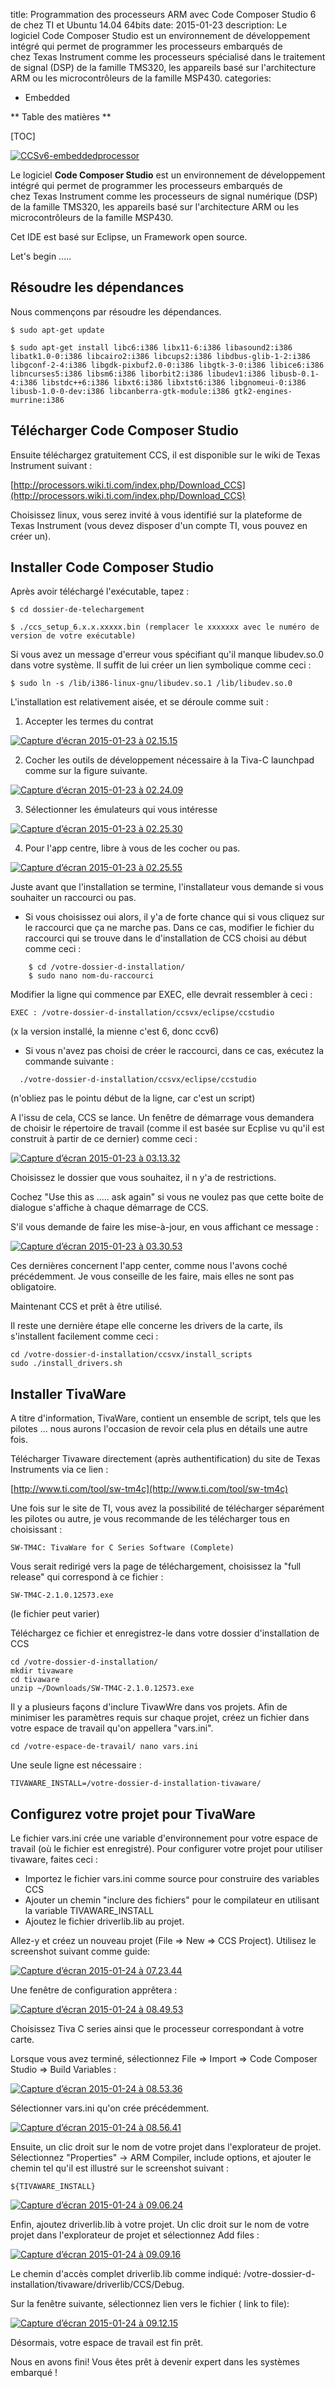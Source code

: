 title: Programmation des processeurs ARM avec Code Composer Studio 6 de chez TI et Ubuntu 14.04 64bits
date: 2015-01-23
description: Le logiciel Code Composer Studio est un environnement de développement intégré qui permet de programmer les processeurs embarqués de chez Texas Instrument comme les processeurs spécialisé dans le traitement de signal (DSP) de la famille TMS320, les appareils basé sur l'architecture ARM ou les microcontrôleurs de la famille MSP430.
categories: 
- Embedded

** Table des matières **

[TOC]

[![CCSv6-embeddedprocessor](http://embarquez-vous.fr/wp-content/uploads/2015/01/CCSv6-embeddedprocessor.png)](embarquez-vous.fr/wp-content/uploads/2015/01/CCSv6-embeddedprocessor.png)

Le logiciel **Code Composer Studio** est un environnement de développement intégré qui permet de programmer les processeurs embarqués de chez Texas Instrument comme les processeurs de signal numérique (DSP) de la famille TMS320, les appareils basé sur l'architecture ARM ou les microcontrôleurs de la famille MSP430.

Cet IDE est basé sur Eclipse, un Framework open source.

Let's begin .....


## Résoudre les dépendances

Nous commençons par résoudre les dépendances.
    
    $ sudo apt-get update

    $ sudo apt-get install libc6:i386 libx11-6:i386 libasound2:i386 libatk1.0-0:i386 libcairo2:i386 libcups2:i386 libdbus-glib-1-2:i386 libgconf-2-4:i386 libgdk-pixbuf2.0-0:i386 libgtk-3-0:i386 libice6:i386 libncurses5:i386 libsm6:i386 liborbit2:i386 libudev1:i386 libusb-0.1-4:i386 libstdc++6:i386 libxt6:i386 libxtst6:i386 libgnomeui-0:i386 libusb-1.0-0-dev:i386 libcanberra-gtk-module:i386 gtk2-engines-murrine:i386



## Télécharger Code Composer Studio

Ensuite téléchargez gratuitement CCS, il est disponible sur le wiki de Texas Instrument suivant :

    
[http://processors.wiki.ti.com/index.php/Download_CCS](http://processors.wiki.ti.com/index.php/Download_CCS) 


Choisissez linux, vous serez invité à vous identifié sur la plateforme de Texas Instrument (vous devez disposer d'un compte TI, vous pouvez en créer un).


## Installer Code Composer Studio

Après avoir téléchargé l'exécutable, tapez :
    
    $ cd dossier-de-telechargement
    
    $ ./ccs_setup_6.x.x.xxxxx.bin (remplacer le xxxxxxx avec le numéro de version de votre exécutable)


Si vous avez un message d'erreur vous spécifiant qu'il manque libudev.so.0 dans votre système. Il suffit de lui créer un lien symbolique comme ceci :

    $ sudo ln -s /lib/i386-linux-gnu/libudev.so.1 /lib/libudev.so.0

L'installation est relativement aisée, et se déroule comme suit :

1. Accepter les termes du contrat

[![Capture d’écran 2015-01-23 à 02.15.15](http://www.embarquez-vous.fr/wp-content/uploads/2015/01/Capture-d’écran-2015-01-23-à-02.15.15.png)](http://embarquez-vous.fr/wp-content/uploads/2015/01/Capture-d’écran-2015-01-23-à-02.15.15.png)

2. Cocher les outils de développement nécessaire à la Tiva-C launchpad comme sur la figure suivante.

[![Capture d’écran 2015-01-23 à 02.24.09](http://www.embarquez-vous.fr/wp-content/uploads/2015/01/Capture-d’écran-2015-01-23-à-02.24.09.png)](http://embarquez-vous.fr/wp-content/uploads/2015/01/Capture-d’écran-2015-01-23-à-02.24.09.png)

3. Sélectionner les émulateurs qui vous intéresse

[![Capture d’écran 2015-01-23 à 02.25.30](http://www.embarquez-vous.fr/wp-content/uploads/2015/01/Capture-d’écran-2015-01-23-à-02.25.30.png)](http://embarquez-vous.fr/wp-content/uploads/2015/01/Capture-d’écran-2015-01-23-à-02.25.30.png)


4. Pour l'app centre, libre à vous de les cocher ou pas.

[![Capture d’écran 2015-01-23 à 02.25.55](http://www.embarquez-vous.fr/wp-content/uploads/2015/01/Capture-d’écran-2015-01-23-à-02.25.55.png)](http://embarquez-vous.fr/wp-content/uploads/2015/01/Capture-d’écran-2015-01-23-à-02.25.55.png)


Juste avant que l'installation se termine, l'installateur vous demande si vous souhaiter un raccourci ou pas.
	
* Si vous choisissez oui alors, il y'a de forte chance qui si vous cliquez sur le raccourci que ça ne marche pas. Dans ce cas, modifier le fichier du raccourci qui se trouve dans le d'installation de CCS choisi au début comme ceci :

```
    $ cd /votre-dossier-d-installation/
    $ sudo nano nom-du-raccourci
```

Modifier la ligne qui commence par EXEC, elle devrait ressembler à ceci :
    
    EXEC : /votre-dossier-d-installation/ccsvx/eclipse/ccstudio


(x la version installé, la mienne c'est 6, donc ccv6)

* Si vous n'avez pas choisi de créer le raccourci, dans ce cas, exécutez la commande suivante :
 
```
  ./votre-dossier-d-installation/ccsvx/eclipse/ccstudio
```

(n'obliez pas le pointu début de la ligne, car c'est un script)

A l'issu de cela, CCS se lance. Un fenêtre de démarrage vous demandera de choisir le répertoire de travail (comme il est basée sur Ecplise vu qu'il est construit à partir de ce dernier) comme ceci :

[![Capture d’écran 2015-01-23 à 03.13.32](http://www.embarquez-vous.fr/wp-content/uploads/2015/01/Capture-d’écran-2015-01-23-à-03.13.32.png)](http://www.embarquez-vous.fr/wp-content/uploads/2015/01/Capture-d’écran-2015-01-23-à-03.13.32.png)



Choisissez le dossier que vous souhaitez, il n y'a de restrictions.

Cochez "Use this as ..... ask again" si vous ne voulez pas que cette boite de dialogue s'affiche à chaque démarrage de CCS.

S'il vous demande de faire les mise-à-jour, en vous affichant ce message :

[![Capture d’écran 2015-01-23 à 03.30.53](http://www.embarquez-vous.fr/wp-content/uploads/2015/01/Capture-d’écran-2015-01-23-à-03.30.53.png)](http://www.embarquez-vous.fr/wp-content/uploads/2015/01/Capture-d’écran-2015-01-23-à-03.30.53.png)

Ces dernières concernent l'app center, comme nous l'avons coché précédemment. Je vous conseille de les faire, mais elles ne sont pas obligatoire.

Maintenant CCS et prêt à être utilisé.

Il reste une dernière étape elle concerne les drivers de la carte, ils s'installent facilement comme ceci :

    
    cd /votre-dossier-d-installation/ccsvx/install_scripts
    sudo ./install_drivers.sh



## Installer TivaWare

A titre d'information, TivaWare, contient un ensemble de script, tels que les pilotes ... nous aurons l'occasion de revoir cela plus en détails une autre fois.

Télécharger Tivaware directement (après authentification) du site de Texas Instruments via ce lien :

    
[http://www.ti.com/tool/sw-tm4c](http://www.ti.com/tool/sw-tm4c) 


Une fois sur le site de TI, vous avez la possibilité de télécharger séparément les pilotes ou autre, je vous recommande de les télécharger tous en choisissant :

    
    SW-TM4C: TivaWare for C Series Software (Complete)


Vous serait redirigé vers la page de téléchargement, choisissez la "full release" qui correspond à ce fichier :

    
    SW-TM4C-2.1.0.12573.exe


(le fichier peut varier)

Téléchargez ce fichier et enregistrez-le dans votre dossier d'installation de CCS

    
    cd /votre-dossier-d-installation/
    mkdir tivaware
    cd tivaware 
    unzip ~/Downloads/SW-TM4C-2.1.0.12573.exe


Il y a plusieurs façons d'inclure TivawWre dans vos projets. Afin de minimiser les paramètres requis sur chaque projet, créez un fichier dans votre espace de travail qu'on appellera "vars.ini".

`cd /votre-espace-de-travail/
nano vars.ini`

Une seule ligne est nécessaire :

    
    TIVAWARE_INSTALL=/votre-dossier-d-installation-tivaware/



## Configurez votre projet pour TivaWare


Le fichier vars.ini crée une variable d'environnement pour votre espace de travail (où le fichier est enregistré). Pour configurer votre projet pour utiliser tivaware, faites ceci :

* Importez le fichier vars.ini comme source pour construire des variables CCS
* Ajouter un chemin "inclure des fichiers" pour le compilateur en utilisant la variable TIVAWARE_INSTALL
* Ajoutez le fichier driverlib.lib au projet.


Allez-y et créez un nouveau projet (File => New => CCS Project). Utilisez le screenshot suivant comme guide:

[![Capture d’écran 2015-01-24 à 07.23.44](http://www.embarquez-vous.fr/wp-content/uploads/2015/01/Capture-d’écran-2015-01-24-à-07.23.441.png)](http://www.embarquez-vous.fr/wp-content/uploads/2015/01/Capture-d’écran-2015-01-24-à-07.23.441.png)

Une fenêtre de configuration apprêtera :

[![Capture d’écran 2015-01-24 à 08.49.53](http://www.embarquez-vous.fr/wp-content/uploads/2015/01/Capture-d’écran-2015-01-24-à-08.49.53.png)](http://www.embarquez-vous.fr/wp-content/uploads/2015/01/Capture-d’écran-2015-01-24-à-08.49.53.png)

Choisissez Tiva C series ainsi que le processeur correspondant à votre carte.

Lorsque vous avez terminé, sélectionnez File => Import => Code Composer Studio => Build Variables :

[![Capture d’écran 2015-01-24 à 08.53.36](http://www.embarquez-vous.fr/wp-content/uploads/2015/01/Capture-d’écran-2015-01-24-à-08.53.36.png)](http://www.embarquez-vous.fr/wp-content/uploads/2015/01/Capture-d’écran-2015-01-24-à-08.53.36.png)


Sélectionner vars.ini qu'on crée précédemment.


[![Capture d’écran 2015-01-24 à 08.56.41](http://www.embarquez-vous.fr/wp-content/uploads/2015/01/Capture-d’écran-2015-01-24-à-08.56.41.png)](http://www.embarquez-vous.fr/wp-content/uploads/2015/01/Capture-d’écran-2015-01-24-à-08.56.41.png)

Ensuite, un clic droit sur le nom de votre projet dans l'explorateur de projet. Sélectionnez "Properties" -> ARM Compiler, include options, et ajouter le chemin tel qu'il est illustré sur le screenshot suivant :
    
    ${TIVAWARE_INSTALL}

[![Capture d’écran 2015-01-24 à 09.06.24](http://www.embarquez-vous.fr/wp-content/uploads/2015/01/Capture-d’écran-2015-01-24-à-09.06.24.png)](http://www.embarquez-vous.fr/wp-content/uploads/2015/01/Capture-d’écran-2015-01-24-à-09.06.24.png)

Enfin, ajoutez driverlib.lib à votre projet. Un clic droit sur le nom de votre projet dans l'explorateur de projet et sélectionnez Add files :


[![Capture d’écran 2015-01-24 à 09.09.16](http://www.embarquez-vous.fr/wp-content/uploads/2015/01/Capture-d’écran-2015-01-24-à-09.09.161.png)](http://www.embarquez-vous.fr/wp-content/uploads/2015/01/Capture-d’écran-2015-01-24-à-09.09.161.png)


Le chemin d'accès complet driverlib.lib comme indiqué: /votre-dossier-d-installation/tivaware/driverlib/CCS/Debug.


Sur la fenêtre suivante, sélectionnez lien vers le fichier ( link to file):

[![Capture d’écran 2015-01-24 à 09.12.15](http://www.embarquez-vous.fr/wp-content/uploads/2015/01/Capture-d’écran-2015-01-24-à-09.12.15.png)](http://www.embarquez-vous.fr/wp-content/uploads/2015/01/Capture-d’écran-2015-01-24-à-09.12.15.png)

Désormais, votre espace de travail est fin prêt.


Nous en avons fini! Vous êtes prêt à devenir expert dans les systèmes embarqué !
